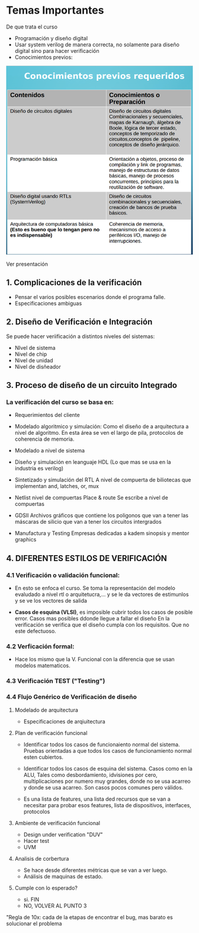 
# Temas Importantes 
De que trata el curso

  - Programación y diseño digital
  - Usar system verilog de manera correcta, no solamente para diseño digital sino para hacer verificación
  - Conocimientos previos:

![Imagen](img/Conocimientos_previos.png)


Ver presentación

## 1. Complicaciones de la verificación

- Pensar el varios posibles escenarios donde el programa falle.
- Especificaciones ambiguas

## 2. Diseño de Verificación e Integración
Se puede hacer veriificación a distintos niveles del sistemas:
- NIvel de sistema
- Nivel de chip
- Nivel de unidad 
- Nivel de disñeador

## 3. Proceso de diseño de un circuito Integrado 
### La verificación del curso se basa en:
- Requerimientos del cliente
- Modelado algoritmico y simulación:
  Como el diseño de a arquitectura a nivel de algoritmo. 
  En esta área se ven el largo de pila, protocolos de coherencia de memoria.
- Modelado a nivel de sistema  
- Diseño y simulación en leanguaje HDL (Lo que mas se usa en la industria es verilog)
- Sintetizado y simulación del RTL
  A nivel de compuerta de biliotecas que implementan and, latches, or, mux
- Netlist nivel de compuertas Place & route
  Se escribe a nivel de compuertas
- GDSII
  Archivos gráficos que contiene los poligonos que van a tener las máscaras de 
  silicio que van a tener los circuitos intergrados
  
- Manufactura y Testing
  Empresas dedicadas a 
  kadem sinopsis y mentor graphics


## 4. DIFERENTES ESTILOS DE VERIFICACIÓN

### 4.1 Verificación o validación funcional:
  
- En esto se enfoca el curso. Se toma la representación del modelo evaludado a nivel rtl o 
arquitetucra,... y se le da vectores de estimunlos y se ve los vectores de salida


- **Casos de esquina (VLSI)**, es imposible cubrir todos los casos de posible 
error. Casos mas posibles ddonde llegue a fallar el diseño 
En la verificación se verifica que el diseño cumpla con los requisitos. Que 
no este defectuoso.

### 4.2 Verficación formal:
  
- Hace los mismo que la V. Funcional con la diferencia que se usan modelos 
matematicos. 


### 4.3 Verificación TEST ("Testing")


### 4.4 Flujo Genérico de Verificación de diseño

1. Modelado de arquitectura
   - Especificaciones de arqiuitectura
2. Plan de verificación funcional
   - Identificar todos los casos de funcionaiento normal del sistema. Pruebas orientadas a que todos los casos de funcionamiento normal esten cubiertos.
   
   - Identificar todos los casos de esquina del sistema. Casos como en la ALU, Tales como desbordamiento, idvisiones por cero, multiplicaciones por numero muy grandes, donde no se usa acarreo y donde se usa acarreo. Son casos pocos comunes pero válidos.
   
   - Es una lista de features, una lista ded recursos que se van a necesitar para probar esos features, lista de dispositivos, interfaces, protocolos
   
3. Ambiente de verificación funcional 
   - Design under verification "DUV"
   - Hacer test
   - UVM
4. Analisis de corbertura
   - Se hace desde diferentes métricas que se van a ver luego. 
   - Análisis de maquinas de estado.
   
5. Cumple con lo esperado? 
   - si. FIN 
   - NO, VOLVER AL PUNTO 3

"Regla de 10x: cada de la etapas de encontrar el bug, mas barato es solucionar el problema

